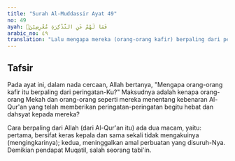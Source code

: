 ```yaml
---
title: "Surah Al-Muddassir Ayat 49"
no: 49
ayah: فَمَا لَهُمْ عَنِ التَّذْكِرَةِ مُعْرِضِيْنَۙ
arabic_no: ٤٩
translation: "Lalu mengapa mereka (orang-orang kafir) berpaling dari peringatan (Allah)?"
---
```


## Tafsir

Pada ayat ini, dalam nada cercaan, Allah bertanya, "Mengapa orang-orang kafir itu berpaling dari peringatan-Ku?" Maksudnya adalah kenapa orang-orang Mekah dan orang-orang seperti mereka menentang kebenaran Al-Qur'an yang telah memberikan peringatan-peringatan begitu hebat dan dahsyat kepada mereka?

Cara berpaling dari Allah (dari Al-Qur'an itu) ada dua macam, yaitu: pertama, bersifat keras kepala dan sama sekali tidak mengakuinya (mengingkarinya); kedua, meninggalkan amal perbuatan yang disuruh-Nya. Demikian pendapat Muqatil, salah seorang tabi'in.